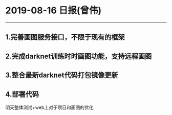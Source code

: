 # 2019-08-16 日报(曾伟)
---
## 1.完善画图服务接口，不限于现有的框架
## 2.完成darknet训练时时画图功能，支持远程画图
## 3.整合最新darknet代码打包镜像更新
## 4.部署代码
明天整体测试+web上对于项目和画图的优化
